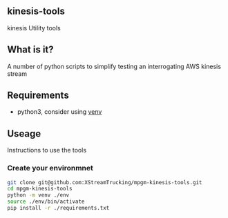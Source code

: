 kinesis-tools
--
kinesis Utility tools

## What is it?
A number of python scripts to simplify testing an interrogating AWS kinesis stream

## Requirements
- python3, consider using [venv](https://docs.python.org/3.6/library/venv.html)

## Useage
Instructions to use the tools

### Create your environmnet

``` sh
git clone git@github.com:XStreamTrucking/mpgm-kinesis-tools.git
cd mpgm-kinesis-tools
python -m venv ./env
source ./env/bin/activate
pip install -r ./requirements.txt

```
